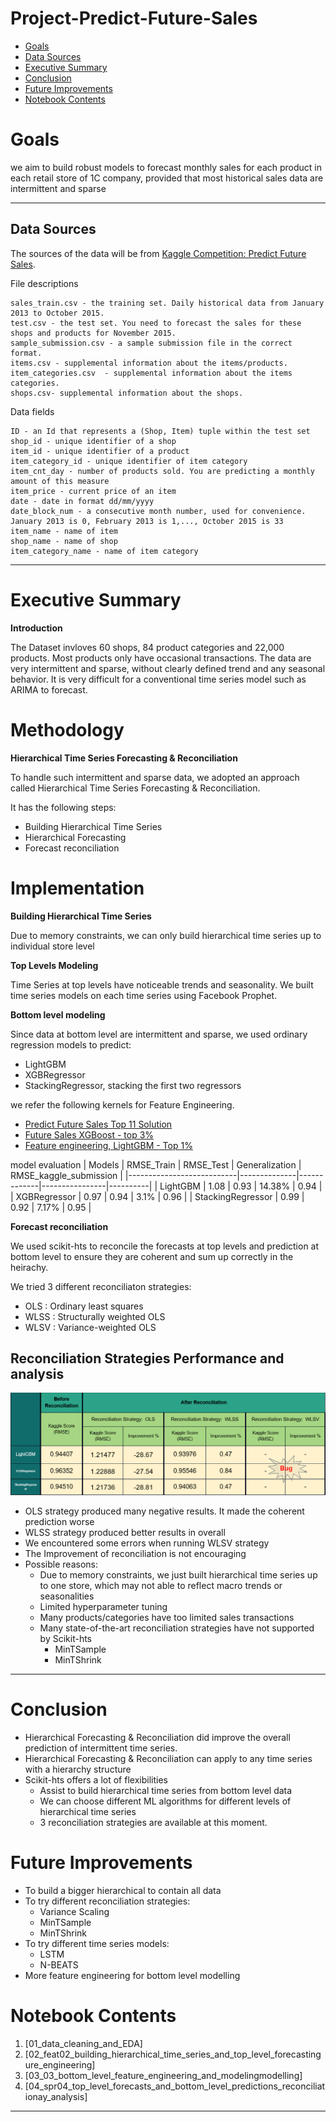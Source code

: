 # Project-Predict-Future-Sales
    

 - [Goals](#Goals)
 - [Data Sources](#Data-Sources)
 - [Executive Summary](#Executive-Summary)
 - [Conclusion](#Conclusion)
 - [Future Improvements](#future-improvements)
 - [Notebook Contents](#Notebook-Contents)
 

# Goals
we aim to build robust models to forecast monthly sales for each product in each retail store of 1C company, provided that most historical sales data are intermittent and sparse


--- 
## Data Sources
The sources of the data will be from [Kaggle Competition: Predict Future Sales](https://www.kaggle.com/competitions/competitive-data-science-predict-future-sales/data).

File descriptions

    sales_train.csv - the training set. Daily historical data from January 2013 to October 2015.
    test.csv - the test set. You need to forecast the sales for these shops and products for November 2015.
    sample_submission.csv - a sample submission file in the correct format.
    items.csv - supplemental information about the items/products.
    item_categories.csv  - supplemental information about the items categories.
    shops.csv- supplemental information about the shops.

Data fields

    ID - an Id that represents a (Shop, Item) tuple within the test set
    shop_id - unique identifier of a shop
    item_id - unique identifier of a product
    item_category_id - unique identifier of item category
    item_cnt_day - number of products sold. You are predicting a monthly amount of this measure
    item_price - current price of an item
    date - date in format dd/mm/yyyy
    date_block_num - a consecutive month number, used for convenience. January 2013 is 0, February 2013 is 1,..., October 2015 is 33
    item_name - name of item
    shop_name - name of shop
    item_category_name - name of item category


---
# Executive Summary
**Introduction**

The Dataset invloves 60 shops, 84 product categories and 22,000 products. Most products only have occasional transactions. The data are very intermittent and sparse, without clearly defined trend and any seasonal behavior. It is very difficult for a conventional time series model such as ARIMA to forecast.


# Methodology

**Hierarchical Time Series Forecasting & Reconciliation**

To handle such intermittent and sparse data, we adopted an approach called Hierarchical Time Series Forecasting & Reconciliation. 

It has the following steps:
- Building Hierarchical Time Series
- Hierarchical Forecasting
- Forecast reconciliation

# Implementation
**Building Hierarchical Time Series**

Due to memory constraints, we can only build hierarchical time series up to individual store level

**Top Levels Modeling**

Time Series at top levels have noticeable trends and seasonality. We built time series models on each time series using Facebook Prophet. 


**Bottom level modeling**

Since data at bottom level are intermittent and sparse, we used ordinary regression models to predict:
- LightGBM
- XGBRegressor
- StackingRegressor, stacking the first two regressors

we refer the following kernels for Feature Engineering.
- [Predict Future Sales Top 11 Solution](https://www.kaggle.com/code/szhou42/predict-future-sales-top-11-solution/notebook)
- [Future Sales XGBoost - top 3%](https://www.kaggle.com/code/gordotron85/future-sales-xgboost-top-3/notebook)
- [Feature engineering, LightGBM - Top 1%](https://www.kaggle.com/code/uladzimirkapeika/feature-engineering-lightgbm-top-1/notebook)

model evaluation
| Models                    | RMSE_Train | RMSE_Test | Generalization | RMSE_kaggle_submission | 
|---------------------------|--------------|-------------|----------------|----------|
| LightGBM            | 1.08         | 0.93        | 14.38%           | 0.94     | 
| XGBRegressor | 0.97       | 0.94        | 3.1%           | 0.96     | 
| StackingRegressor  | 0.99         | 0.92       | 7.17%           | 0.95    | 


**Forecast reconciliation**

We used scikit-hts to reconcile the forecasts at top levels and prediction at bottom level to ensure they are coherent and sum up correctly in the heirachy.

We tried 3 different reconciliaton strategies:
- OLS : Ordinary least squares
- WLSS : Structurally weighted OLS
- WLSV : Variance-weighted OLS 

## Reconciliation Strategies Performance and analysis
![](./src/reconciliation%20performance.png)
- OLS strategy produced many negative results. It made the coherent prediction worse
- WLSS strategy produced better results in overall
- We encountered some errors when running WLSV strategy
- The Improvement of reconciliation is not encouraging 
- Possible reasons:
    - Due to memory constraints, we just built hierarchical time series up to one store, which may not able to reflect macro trends or seasonalities
    - Limited hyperparameter tuning 
    - Many products/categories have too limited sales transactions 
    - Many state-of-the-art reconciliation strategies have not supported by Scikit-hts 
        - MinTSample
        - MinTShrink






---
# Conclusion 
- Hierarchical Forecasting & Reconciliation did improve the overall prediction of intermittent time series. 
- Hierarchical Forecasting & Reconciliation can apply to any time series with a hierarchy structure
- Scikit-hts offers a lot of flexibilities 
    - Assist to build hierarchical time series from bottom level data
    - We can choose different ML algorithms for different levels of hierarchical time series
    - 3 reconciliation strategies are available at this moment.


# Future Improvements
- To build a bigger hierarchical to contain all data
- To try different reconciliation strategies:
    - Variance Scaling
    - MinTSample 
    - MinTShrink
- To try different time series models:
    - LSTM
    - N-BEATS
- More feature engineering for bottom level modelling  


# Notebook Contents
1. [01_data_cleaning_and_EDA] 
2. [02_feat02_building_hierarchical_time_series_and_top_level_forecastingure_engineering]
3. [03_03_bottom_level_feature_engineering_and_modelingmodelling]
4. [04_spr04_top_level_forecasts_and_bottom_level_predictions_reconciliationay_analysis]
---
